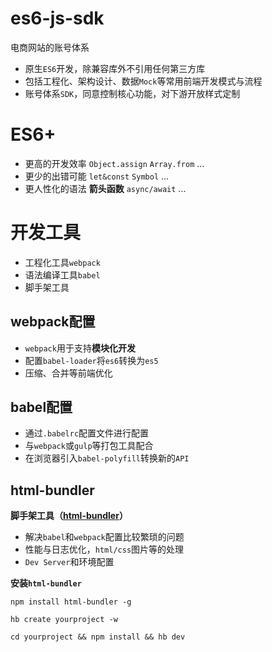 # es6-js-sdk
电商网站的账号体系

- 原生`ES6`开发，除兼容库外不引用任何第三方库
- 包括工程化、架构设计、数据`Mock`等常用前端开发模式与流程
- 账号体系`SDK`，同意控制核心功能，对下游开放样式定制

# ES6+ #

- 更高的开发效率 `Object.assign` `Array.from` ...
- 更少的出错可能 `let&const` `Symbol` ...
- 更人性化的语法 **箭头函数** `async/await` ...

# 开发工具 #

- 工程化工具`webpack`
- 语法编译工具`babel`
- 脚手架工具

## webpack配置 ##

- `webpack`用于支持**模块化开发**
- 配置`babel-loader`将`es6`转换为`es5`
- 压缩、合并等前端优化

## babel配置 ##

- 通过`.babelrc`配置文件进行配置
- 与`webpack`或`gulp`等打包工具配合
- 在浏览器引入`babel-polyfill`转换新的`API`

## html-bundler ##

**脚手架工具（[html-bundler](https://github.com/be-fe/html-bundler)）**

- 解决`babel`和`webpack`配置比较繁琐的问题
- 性能与日志优化，`html/css`图片等的处理
- `Dev Server`和环境配置

**安装`html-bundler`**

    npm install html-bundler -g
    
    hb create yourproject -w
    
    cd yourproject && npm install && hb dev

